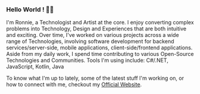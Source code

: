 ### Hello World ! 👋🏽
I'm Ronnie, a Technologist and Artist at the core. I enjoy converting complex problems into Technology, Design and Experiences that are both intuitive and exciting. Over time, I've worked on various projects across a wide range of Technologies, involving software development for backend services/server-side, mobile applications, client-side/frontend applications. Aside from my daily work, I spend time contributing to various Open-Source Technologies and Communities.
Tools I'm using include: C#/.NET, JavaScript, Kotlin, Java

To know what I'm up to lately, some of the latest stuff I'm working on, or how to connect with me, checkout my <a href="https://ronnielutaro.github.io/portfolio/" target="_blank">Official Website</a>.
